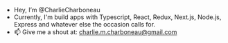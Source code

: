 - Hey, I’m @CharlieCharboneau
- Currently, I'm build apps with Typescript, React, Redux, Next.js, Node.js, Express and whatever else the occasion calls for.
- 📫 Give me a shout at: charlie.m.charboneau@gmail.com

<!---
CharlieCharboneau/CharlieCharboneau is a ✨ special ✨ repository because its `README.md` (this file) appears on your GitHub profile.
You can click the Preview link to take a look at your changes.
--->
